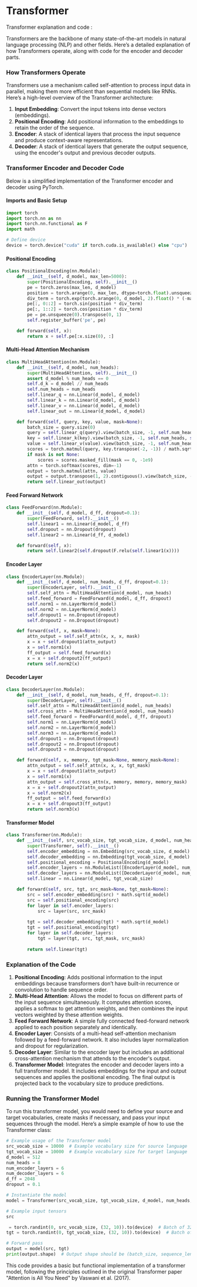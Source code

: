 # Transformer
Transformer explanation and code :

Transformers are the backbone of many state-of-the-art models in natural language processing (NLP) and other fields. Here’s a detailed explanation of how Transformers operate, along with code for the encoder and decoder parts.

### How Transformers Operate

Transformers use a mechanism called self-attention to process input data in parallel, making them more efficient than sequential models like RNNs. Here’s a high-level overview of the Transformer architecture:

1. **Input Embedding**: Convert the input tokens into dense vectors (embeddings).
2. **Positional Encoding**: Add positional information to the embeddings to retain the order of the sequence.
3. **Encoder**: A stack of identical layers that process the input sequence and produce context-aware representations.
4. **Decoder**: A stack of identical layers that generate the output sequence, using the encoder's output and previous decoder outputs.

### Transformer Encoder and Decoder Code

Below is a simplified implementation of the Transformer encoder and decoder using PyTorch.

#### Imports and Basic Setup

```python
import torch
import torch.nn as nn
import torch.nn.functional as F
import math

# Define device
device = torch.device("cuda" if torch.cuda.is_available() else "cpu")
```

#### Positional Encoding

```python
class PositionalEncoding(nn.Module):
    def __init__(self, d_model, max_len=5000):
        super(PositionalEncoding, self).__init__()
        pe = torch.zeros(max_len, d_model)
        position = torch.arange(0, max_len, dtype=torch.float).unsqueeze(1)
        div_term = torch.exp(torch.arange(0, d_model, 2).float() * (-math.log(10000.0) / d_model))
        pe[:, 0::2] = torch.sin(position * div_term)
        pe[:, 1::2] = torch.cos(position * div_term)
        pe = pe.unsqueeze(0).transpose(0, 1)
        self.register_buffer('pe', pe)

    def forward(self, x):
        return x + self.pe[:x.size(0), :]
```

#### Multi-Head Attention Mechanism

```python
class MultiHeadAttention(nn.Module):
    def __init__(self, d_model, num_heads):
        super(MultiHeadAttention, self).__init__()
        assert d_model % num_heads == 0
        self.d_k = d_model // num_heads
        self.num_heads = num_heads
        self.linear_q = nn.Linear(d_model, d_model)
        self.linear_k = nn.Linear(d_model, d_model)
        self.linear_v = nn.Linear(d_model, d_model)
        self.linear_out = nn.Linear(d_model, d_model)

    def forward(self, query, key, value, mask=None):
        batch_size = query.size(0)
        query = self.linear_q(query).view(batch_size, -1, self.num_heads, self.d_k).transpose(1, 2)
        key = self.linear_k(key).view(batch_size, -1, self.num_heads, self.d_k).transpose(1, 2)
        value = self.linear_v(value).view(batch_size, -1, self.num_heads, self.d_k).transpose(1, 2)
        scores = torch.matmul(query, key.transpose(-2, -1)) / math.sqrt(self.d_k)
        if mask is not None:
            scores = scores.masked_fill(mask == 0, -1e9)
        attn = torch.softmax(scores, dim=-1)
        output = torch.matmul(attn, value)
        output = output.transpose(1, 2).contiguous().view(batch_size, -1, self.num_heads * self.d_k)
        return self.linear_out(output)
```

#### Feed Forward Network

```python
class FeedForward(nn.Module):
    def __init__(self, d_model, d_ff, dropout=0.1):
        super(FeedForward, self).__init__()
        self.linear1 = nn.Linear(d_model, d_ff)
        self.dropout = nn.Dropout(dropout)
        self.linear2 = nn.Linear(d_ff, d_model)

    def forward(self, x):
        return self.linear2(self.dropout(F.relu(self.linear1(x))))
```

#### Encoder Layer

```python
class EncoderLayer(nn.Module):
    def __init__(self, d_model, num_heads, d_ff, dropout=0.1):
        super(EncoderLayer, self).__init__()
        self.self_attn = MultiHeadAttention(d_model, num_heads)
        self.feed_forward = FeedForward(d_model, d_ff, dropout)
        self.norm1 = nn.LayerNorm(d_model)
        self.norm2 = nn.LayerNorm(d_model)
        self.dropout1 = nn.Dropout(dropout)
        self.dropout2 = nn.Dropout(dropout)

    def forward(self, x, mask=None):
        attn_output = self.self_attn(x, x, x, mask)
        x = x + self.dropout1(attn_output)
        x = self.norm1(x)
        ff_output = self.feed_forward(x)
        x = x + self.dropout2(ff_output)
        return self.norm2(x)
```

#### Decoder Layer

```python
class DecoderLayer(nn.Module):
    def __init__(self, d_model, num_heads, d_ff, dropout=0.1):
        super(DecoderLayer, self).__init__()
        self.self_attn = MultiHeadAttention(d_model, num_heads)
        self.cross_attn = MultiHeadAttention(d_model, num_heads)
        self.feed_forward = FeedForward(d_model, d_ff, dropout)
        self.norm1 = nn.LayerNorm(d_model)
        self.norm2 = nn.LayerNorm(d_model)
        self.norm3 = nn.LayerNorm(d_model)
        self.dropout1 = nn.Dropout(dropout)
        self.dropout2 = nn.Dropout(dropout)
        self.dropout3 = nn.Dropout(dropout)

    def forward(self, x, memory, tgt_mask=None, memory_mask=None):
        attn_output = self.self_attn(x, x, x, tgt_mask)
        x = x + self.dropout1(attn_output)
        x = self.norm1(x)
        attn_output = self.cross_attn(x, memory, memory, memory_mask)
        x = x + self.dropout2(attn_output)
        x = self.norm2(x)
        ff_output = self.feed_forward(x)
        x = x + self.dropout3(ff_output)
        return self.norm3(x)
```

#### Transformer Model

```python
class Transformer(nn.Module):
    def __init__(self, src_vocab_size, tgt_vocab_size, d_model, num_heads, num_encoder_layers, num_decoder_layers, d_ff, dropout=0.1):
        super(Transformer, self).__init__()
        self.encoder_embedding = nn.Embedding(src_vocab_size, d_model)
        self.decoder_embedding = nn.Embedding(tgt_vocab_size, d_model)
        self.positional_encoding = PositionalEncoding(d_model)
        self.encoder_layers = nn.ModuleList([EncoderLayer(d_model, num_heads, d_ff, dropout) for _ in range(num_encoder_layers)])
        self.decoder_layers = nn.ModuleList([DecoderLayer(d_model, num_heads, d_ff, dropout) for _ in range(num_decoder_layers)])
        self.linear = nn.Linear(d_model, tgt_vocab_size)

    def forward(self, src, tgt, src_mask=None, tgt_mask=None):
        src = self.encoder_embedding(src) * math.sqrt(d_model)
        src = self.positional_encoding(src)
        for layer in self.encoder_layers:
            src = layer(src, src_mask)
        
        tgt = self.decoder_embedding(tgt) * math.sqrt(d_model)
        tgt = self.positional_encoding(tgt)
        for layer in self.decoder_layers:
            tgt = layer(tgt, src, tgt_mask, src_mask)
        
        return self.linear(tgt)
```

### Explanation of the Code

1. **Positional Encoding**: Adds positional information to the input embeddings because transformers don’t have built-in recurrence or convolution to handle sequence order.
2. **Multi-Head Attention**: Allows the model to focus on different parts of the input sequence simultaneously. It computes attention scores, applies a softmax to get attention weights, and then combines the input vectors weighted by these attention weights.
3. **Feed Forward Network**: A simple fully connected feed-forward network applied to each position separately and identically.
4. **Encoder Layer**: Consists of a multi-head self-attention mechanism followed by a feed-forward network. It also includes layer normalization and dropout for regularization.
5. **Decoder Layer**: Similar to the encoder layer but includes an additional cross-attention mechanism that attends to the encoder's output.
6. **Transformer Model**: Integrates the encoder and decoder layers into a full transformer model. It includes embeddings for the input and output sequences and applies the positional encoding. The final output is projected back to the vocabulary size to produce predictions.

### Running the Transformer Model

To run this transformer model, you would need to define your source and target vocabularies, create masks if necessary, and pass your input sequences through the model. Here’s a simple example of how to use the Transformer class:

```python
# Example usage of the Transformer model
src_vocab_size = 10000  # Example vocabulary size for source language
tgt_vocab_size = 10000  # Example vocabulary size for target language
d_model = 512
num_heads = 8
num_encoder_layers = 6
num_decoder_layers = 6
d_ff = 2048
dropout = 0.1

# Instantiate the model
model = Transformer(src_vocab_size, tgt_vocab_size, d_model, num_heads, num_encoder_layers, num_decoder_layers, d_ff, dropout).to(device)

# Example input tensors
src

 = torch.randint(0, src_vocab_size, (32, 10)).to(device)  # Batch of 32 sentences, each of length 10
tgt = torch.randint(0, tgt_vocab_size, (32, 10)).to(device)  # Batch of 32 sentences, each of length 10

# Forward pass
output = model(src, tgt)
print(output.shape)  # Output shape should be (batch_size, sequence_length, tgt_vocab_size)
```

This code provides a basic but functional implementation of a transformer model, following the principles outlined in the original Transformer paper "Attention is All You Need" by Vaswani et al. (2017).
